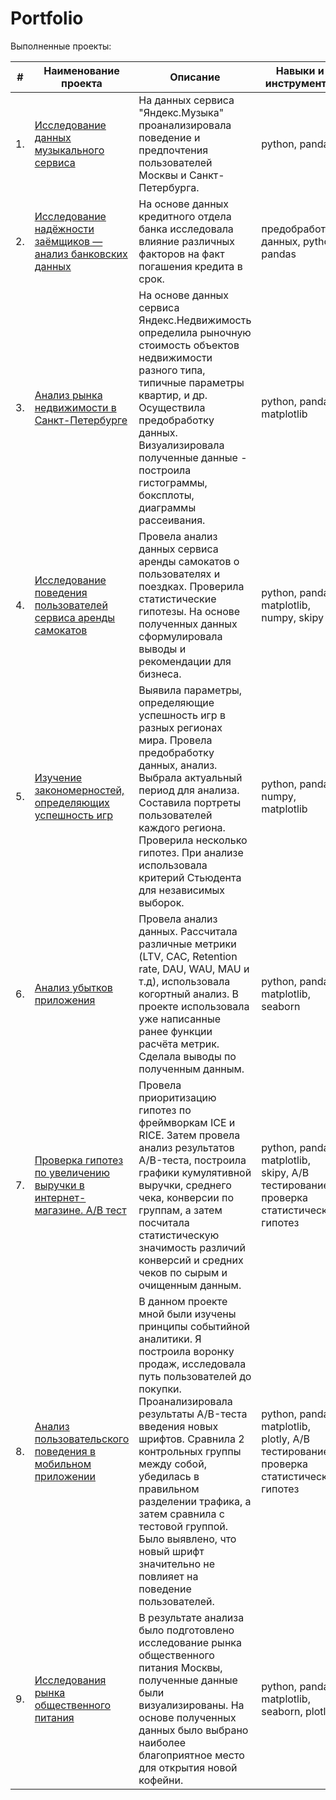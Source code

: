 # Portfolio

Выполненные проекты:

| #    | Наименование проекта                | Описание                                                     | Навыки и инструменты                                                         |
| ---- | ------------------------------------------------------------ | ------------------------------------------------------------ | ------------------------------------------------------------ |
| 1.   | [Исследование данных музыкального сервиса](https://github.com/ElenaStasko/Projects-YP/tree/master/Project_1) | На данных сервиса "Яндекс.Музыка" проанализировала поведение и предпочтения пользователей Москвы и Санкт-Петербурга. | python, pandas  |
| 2.   | [Исследование надёжности заёмщиков — анализ банковских данных](https://github.com/ElenaStasko/Projects-YP/tree/master/Project_2) | На основе данных кредитного отдела банка исследовала влияние различных факторов на факт погашения кредита в срок. | предобработка данных, python, pandas|
| 3.   | [Анализ рынка недвижимости в Санкт-Петербурге](https://github.com/ElenaStasko/Projects-YP/tree/master/Project_3) | На основе данных сервиса Яндекс.Недвижимость определила рыночную стоимость объектов недвижимости разного типа, типичные параметры квартир, и др. Осуществила предобработку данных. Визуализировала полученные данные - построила гистограммы, боксплоты, диаграммы рассеивания. | python, pandas, matplotlib |
| 4.   | [Исследование поведения пользователей сервиса аренды самокатов](https://github.com/ElenaStasko/Projects-YP/tree/master/Project_4) | Провела анализ данных сервиса аренды самокатов о пользователях и поездках. Проверила статистические гипотезы. На основе полученных данных сформулировала выводы и рекомендации для бизнеса.| python, pandas, matplotlib, numpy, skipy |
| 5.   | [Изучение закономерностей, определяющих успешность игр](https://github.com/ElenaStasko/Projects-YP/tree/master/Project_5) | Выявила параметры, определяющие успешность игр в разных регионах мира. Провела предобработку данных, анализ. Выбрала актуальный период для анализа. Составила портреты пользователей каждого региона. Проверила несколько гипотез. При анализе использовала критерий Стьюдента для независимых выборок. | python, pandas, numpy, matplotlib |
| 6.   | [Анализ убытков приложения](https://github.com/ElenaStasko/Projects-YP/tree/master/Project_6) | Провела анализ данных. Рассчитала различные метрики (LTV, CAC, Retention rate, DAU, WAU, MAU и т.д), использовала когортный анализ. В проекте использовала уже написанные ранее функции расчёта метрик. Сделала выводы по полученным данным. | python, pandas, matplotlib, seaborn |
| 7.   | [Проверка гипотез по увеличению выручки в интернет-магазине. A/B тест](https://github.com/ElenaStasko/Projects-YP/tree/master/Project_7) | Провела приоритизацию гипотез по фреймворкам ICE и RICE. Затем провела анализ результатов A/B-теста, построила графики кумулятивной выручки, среднего чека, конверсии по группам, а затем посчитала статистическую значимость различий конверсий и средних чеков по сырым и очищенным данным. | python, pandas, matplotlib, skipy, A/B тестирование, проверка статистических гипотез |
| 8.   | [Анализ пользовательского поведения в мобильном приложении](https://github.com/ElenaStasko/Projects-YP/tree/master/Project_8) | В данном проекте мной были изучены принципы событийной аналитики. Я построила воронку продаж, исследовала путь пользователей до покупки. Проанализировала результаты A/B-теста введения новых шрифтов. Сравнила 2 контрольных группы между собой, убедилась в правильном разделении трафика, а затем сравнила с тестовой группой. Было выявлено, что новый шрифт значительно не повлияет на поведение пользователей. | python, pandas, matplotlib, plotly, A/B тестирование, проверка статистических гипотез |
| 9.   | [Исследования рынка общественного питания](https://github.com/ElenaStasko/ya_practicum_projects/tree/master/%D0%90%D0%BD%D0%B0%D0%BB%D0%B8%D0%B7%20%D0%B7%D0%B0%D0%B2%D0%B5%D0%B4%D0%B5%D0%BD%D0%B8%D0%B9%20%D0%BE%D0%B1%D1%89%D0%B5%D1%81%D1%82%D0%B2%D0%B5%D0%BD%D0%BD%D0%BE%D0%B3%D0%BE%20%D0%BF%D0%B8%D1%82%D0%B0%D0%BD%D0%B8%D1%8F]) | В результате анализа было подготовлено исследование рынка общественного питания Москвы, полученные данные были визуализированы. На основе полученных данных было выбрано наиболее благоприятное место для открытия новой кофейни. | python, pandas, matplotlib, seaborn, plotly] |
